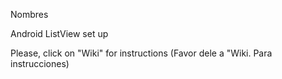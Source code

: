 Nombres

Android ListView set up

Please, click on "Wiki" for instructions (Favor dele a "Wiki. Para instrucciones)
